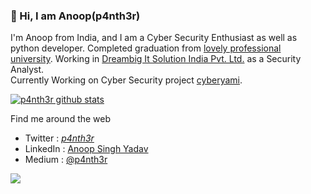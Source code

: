 ### 👋 Hi, I am Anoop(p4nth3r)


I'm Anoop from India, and I am a Cyber Security Enthusiast as well as python developer. Completed graduation from [lovely professional university](https://www.lpu.in/).
Working in [Dreambig It Solution India Pvt. Ltd.](https://www.dreambig-it.com/) as a Security Analyst.<br>Currently Working on Cyber Security project [cyberyami](https://cyberyami.com).

[![p4nth3r github stats](https://github-readme-stats.vercel.app/api?username=p4nth3r-5237)](https://github.com/anuraghazra/github-readme-stats)

Find me around the web

- Twitter : [_p4nth3r_](https://twitter.com/_p4nth3r_)
- LinkedIn : [Anoop Singh Yadav](https://www.linkedin.com/in/anoopyadav5237/)
- Medium : [@p4nth3r](https://medium.com/@p4nth3r)

![](https://komarev.com/ghpvc/?username=p4nth3r-5237&color=brightgreen)
